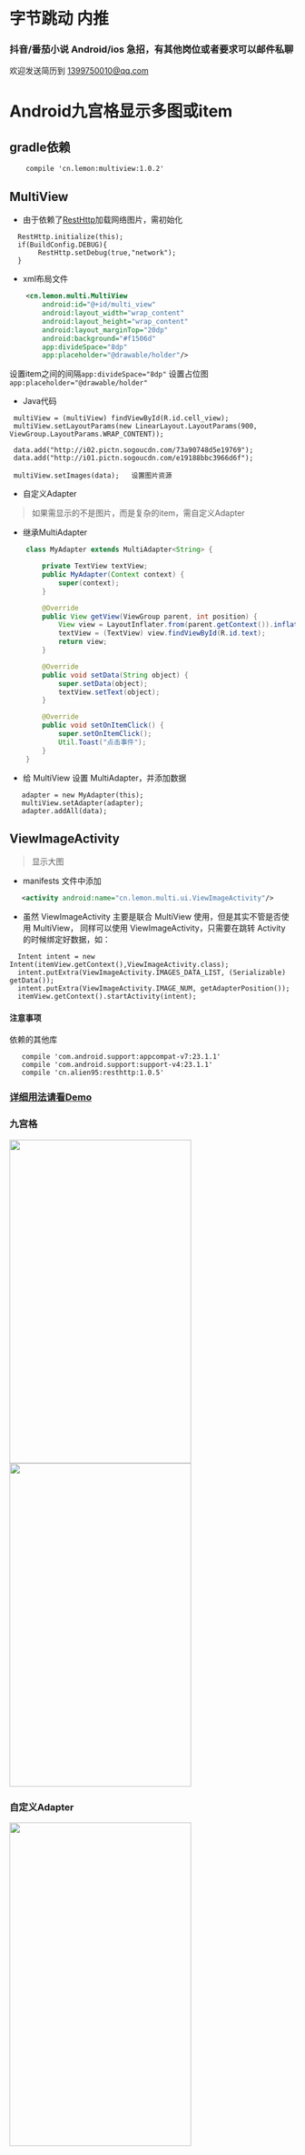 # 字节跳动 内推
### 抖音/番茄小说 Android/ios 急招，有其他岗位或者要求可以邮件私聊
欢迎发送简历到 1399750010@qq.com

# Android九宫格显示多图或item


## gradle依赖

```
    compile 'cn.lemon:multiview:1.0.2'
```
    
## MultiView

 - 由于依赖了[RestHttp](https://github.com/llxdaxia/RestHttp)加载网络图片，需初始化

```
  RestHttp.initialize(this);
  if(BuildConfig.DEBUG){
       RestHttp.setDebug(true,"network");
  }
```

 - xml布局文件

```xml
    <cn.lemon.multi.MultiView
        android:id="@+id/multi_view"
        android:layout_width="wrap_content"
        android:layout_height="wrap_content"
        android:layout_marginTop="20dp"
        android:background="#f1506d"
        app:divideSpace="8dp"
        app:placeholder="@drawable/holder"/>
```

 设置item之间的间隔`app:divideSpace="8dp"`
 设置占位图`app:placeholder="@drawable/holder"`
 
 - Java代码

```
 multiView = (multiView) findViewById(R.id.cell_view);
 multiView.setLayoutParams(new LinearLayout.LayoutParams(900, ViewGroup.LayoutParams.WRAP_CONTENT));

 data.add("http://i02.pictn.sogoucdn.com/73a90748d5e19769");
 data.add("http://i01.pictn.sogoucdn.com/e19188bbc3966d6f");

 multiView.setImages(data);   设置图片资源
```      

 - 自定义Adapter

 >如果需显示的不是图片，而是复杂的item，需自定义Adapter

 - 继承MultiAdapter

```java
    class MyAdapter extends MultiAdapter<String> {

        private TextView textView;
        public MyAdapter(Context context) {
            super(context);
        }

        @Override
        public View getView(ViewGroup parent, int position) {
            View view = LayoutInflater.from(parent.getContext()).inflate(R.layout.item,parent,false);
            textView = (TextView) view.findViewById(R.id.text);
            return view;
        }

        @Override
        public void setData(String object) {
            super.setData(object);
            textView.setText(object);
        }

        @Override
        public void setOnItemClick() {
            super.setOnItemClick();
            Util.Toast("点击事件");
        }
    }
```

 - 给 MultiView 设置 MultiAdapter，并添加数据

```
   adapter = new MyAdapter(this);
   multiView.setAdapter(adapter);
   adapter.addAll(data);
```

## ViewImageActivity

>显示大图

 - manifests 文件中添加

```xml
   <activity android:name="cn.lemon.multi.ui.ViewImageActivity"/>
```

 - 虽然 ViewImageActivity 主要是联合 MultiView 使用，但是其实不管是否使用 MultiView，
 同样可以使用 ViewImageActivity，只需要在跳转 Activity 的时候绑定好数据，如：

```
  Intent intent = new Intent(itemView.getContext(),ViewImageActivity.class);
  intent.putExtra(ViewImageActivity.IMAGES_DATA_LIST, (Serializable) getData());
  intent.putExtra(ViewImageActivity.IMAGE_NUM, getAdapterPosition());
  itemView.getContext().startActivity(intent);
```

#### 注意事项

依赖的其他库
```
   compile 'com.android.support:appcompat-v7:23.1.1'
   compile 'com.android.support:support-v4:23.1.1'
   compile 'cn.alien95:resthttp:1.0.5'
```

### [详细用法请看Demo](https://github.com/llxdaxia/MultiView/tree/dev/demo)

### 九宫格

<img src="screenshot/multi_image.png" width="320" height="569" />
<img src="screenshot/detail.png" width="320" height="569" />

### 自定义Adapter

<img src="screenshot/multi_item.png" width="320" height="569" />
